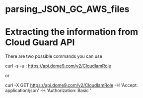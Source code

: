 # parsing_JSON_GC_AWS_files





# Extracting the information from Cloud Guard API


There are two possible commands you can use 

curl -s -u <login>:<password> https://api.dome9.com/v2/CloudIamRole


or 

curl -X GET   https://api.dome9.com/v2/CloudIamRole  -H 'Accept: application/json'     -H 'Authorization: Basic <token>'


